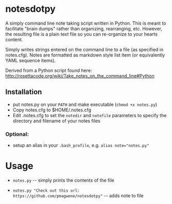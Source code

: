 notesdotpy
==========

A simply command line note taking script written in Python. This is meant to facilitate "brain dumps" rather than organizing, rearranging, etc.  However, the resulting file is a plain text file so you can re-organize to your hearts content.

Simply writes strings entered on the command line to a file (as specified in notes.cfg). Notes are formatted as markdown style list item (or equivalently YAML sequence items).

Derived from a Python script found here: http://rosettacode.org/wiki/Take_notes_on_the_command_line#Python

## Installation
- put notes.py on your `PATH` and make executable (`chmod +x notes.py`)
- Copy notes.cfg to $HOME/.notes.cfg
- Edit .notes.cfg to set the `notedir` and `notefile` parameters to specify the directory and filename of your notes files

### Optional:
- setup an alias in your `.bash_profile`, e.g. `alias note="notes.py"`

# Usage

- `notes.py` -- simply prints the contents of the file

- `notes.py "Check out this url: https://github.com/pmagwene/notesdotpy"` --  adds note to file

